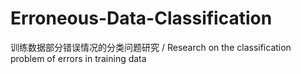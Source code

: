 # Erroneous-Data-Classification
训练数据部分错误情况的分类问题研究 / Research on the classification problem of errors in training data
